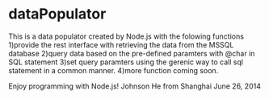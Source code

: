 dataPopulator
=============

This is a data populator created by Node.js with the folowing  functions
1)provide the rest interface with retrieving the data from the MSSQL database
2)query data based on the pre-defined paramters with @char in SQL statement
3)set query paramters using the gerenic way to call sql statement in a common manner.
4)more function  coming soon.


Enjoy programming with Node.js!
Johnson He from Shanghai 
June 26, 2014
